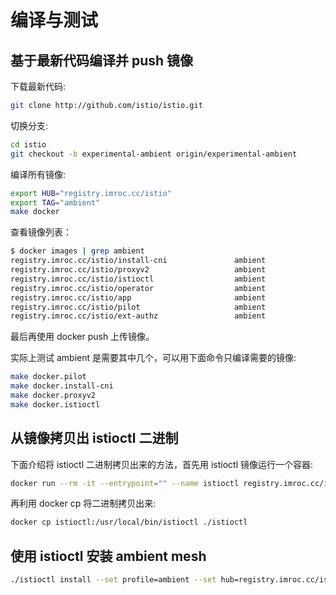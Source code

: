 # 编译与测试

## 基于最新代码编译并 push 镜像

下载最新代码:

```bash
git clone http://github.com/istio/istio.git
```

切换分支:

```bash
cd istio
git checkout -b experimental-ambient origin/experimental-ambient
```

编译所有镜像:

```bash
export HUB="registry.imroc.cc/istio"
export TAG="ambient"
make docker
```

查看镜像列表：

```bash
$ docker images | grep ambient
registry.imroc.cc/istio/install-cni               ambient                                                  d3d8fa9fff24   2 days ago      307MB
registry.imroc.cc/istio/proxyv2                   ambient                                                  94ac94a14ed6   2 days ago      277MB
registry.imroc.cc/istio/istioctl                  ambient                                                  76fea2b66ed7   2 days ago      190MB
registry.imroc.cc/istio/operator                  ambient                                                  574faf14c66b   2 days ago      191MB
registry.imroc.cc/istio/app                       ambient                                                  7c648c702595   2 days ago      188MB
registry.imroc.cc/istio/pilot                     ambient                                                  d914093f7809   2 days ago      189MB
registry.imroc.cc/istio/ext-authz                 ambient                                                  88dc93477b75   2 days ago      112MB
```

最后再使用 docker push 上传镜像。

实际上测试 ambient 是需要其中几个，可以用下面命令只编译需要的镜像:

```bash
make docker.pilot
make docker.install-cni
make docker.proxyv2
make docker.istioctl
```

## 从镜像拷贝出 istioctl 二进制

下面介绍将 istioctl 二进制拷贝出来的方法，首先用 istioctl 镜像运行一个容器:

```bash
docker run --rm -it --entrypoint="" --name istioctl registry.imroc.cc/istio/istioctl:ambient bash
```

再利用 docker cp 将二进制拷贝出来:

```bash
docker cp istioctl:/usr/local/bin/istioctl ./istioctl
```

## 使用 istioctl 安装 ambient mesh

```bash
./istioctl install --set profile=ambient --set hub=registry.imroc.cc/istio --set tag=ambient
```